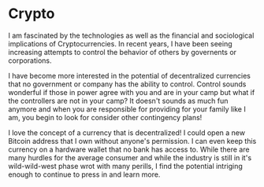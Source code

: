 # Crypto
I am fascinated by the technologies as well as the financial and sociological implications of Cryptocurrencies.  In recent years, I have been seeing increasing attempts to control the behavior of others by governents or corporations.

I have become more interested in the potential of decentralized currencies that no government or company has the ability to control.  Control sounds wonderful if those in power agree with you and are in your camp but what if the controllers are not in your camp?  It doesn't sounds as much fun anymore and when you are responsible for providing for your family like I am, you begin to look for consider other contingency plans!

I love the concept of a currency that is decentralized!  I could open a new Bitcoin address that I own without anyone's permission.  I can even keep this currency on a hardware wallet that no bank has access to.  While there are many hurdles for the average consumer and while the industry is still in it's wild-wild-west phase wrot with many perills, I find the potential intriging enough to continue to press in and learn more.